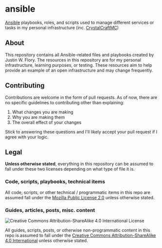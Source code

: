 ansible
=======

[Ansible](https://www.ansible.com/) playbooks, roles, and scripts used to manage different services or tasks in my personal infrastructure (inc. [CrystalCraftMC](https://crystalcraftmc.com))


## About

This repository contains all Ansible-related files and playbooks created by Justin W. Flory. The resources in this repository are for my personal infrastructure, learning purposes, or testing. These resources aim to help provide an example of an open infrastructure and may change frequently.


## Contributing

Contributions are welcome in the form of pull requests. As of now, there are no specific guidelines to contributing other than explaining:

1. What changes you are making
2. Why you are making them
3. The overall effect of your changes

Stick to answering these questions and I'll likely accept your pull request if I agree with your logic.


## Legal

**Unless otherwise stated**, everything in this repository can be assumed to fall under these two licenses depending on what type of file it is.

### Code, scripts, playbooks, technical items

All code, scripts, or other technical / programmatic items in this repo are assumed fall under the [Mozilla Public License 2.0](https://www.mozilla.org/en-US/MPL/) unless otherwise stated.

### Guides, articles, posts, misc. content

![Creative Commons Attribution-ShareAlike 4.0 International License](https://i.creativecommons.org/l/by-sa/4.0/88x31.png)

All guides, scripts, posts, or otherwise non-programmatic content in this repo is assumed to fall under the [Creative Commons Attribution-ShareAlike 4.0 International](https://creativecommons.org/licenses/by-sa/4.0/) unless otherwise stated.
